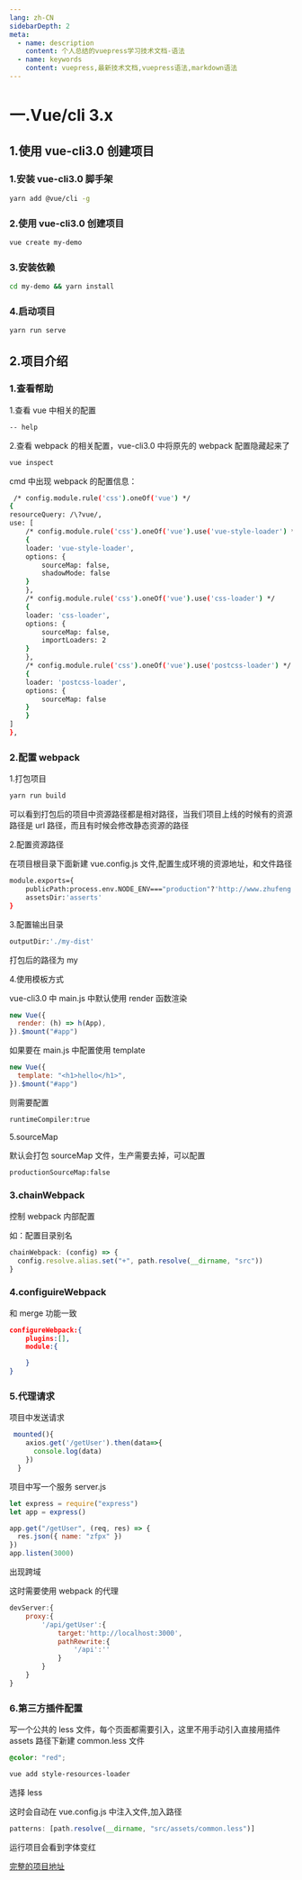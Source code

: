 ```yaml
---
lang: zh-CN
sidebarDepth: 2
meta:
  - name: description
    content: 个人总结的vuepress学习技术文档-语法
  - name: keywords
    content: vuepress,最新技术文档,vuepress语法,markdown语法
---
```


# 一.Vue/cli 3.x

## 1.使用 vue-cli3.0 创建项目

### 1.安装 vue-cli3.0 脚手架

```sh
yarn add @vue/cli -g
```

### 2.使用 vue-cli3.0 创建项目

```sh
vue create my-demo
```

### 3.安装依赖

```sh
cd my-demo && yarn install
```

### 4.启动项目

```sh
yarn run serve
```

## 2.项目介绍

### 1.查看帮助

1.查看 vue 中相关的配置

```sh
-- help
```

2.查看 webpack 的相关配置，vue-cli3.0 中将原先的 webpack 配置隐藏起来了

```sh
vue inspect
```

cmd 中出现 webpack 的配置信息：

```sh
 /* config.module.rule('css').oneOf('vue') */
{
resourceQuery: /\?vue/,
use: [
    /* config.module.rule('css').oneOf('vue').use('vue-style-loader') */
    {
    loader: 'vue-style-loader',
    options: {
        sourceMap: false,
        shadowMode: false
    }
    },
    /* config.module.rule('css').oneOf('vue').use('css-loader') */
    {
    loader: 'css-loader',
    options: {
        sourceMap: false,
        importLoaders: 2
    }
    },
    /* config.module.rule('css').oneOf('vue').use('postcss-loader') */
    {
    loader: 'postcss-loader',
    options: {
        sourceMap: false
    }
    }
]
},
```

### 2.配置 webpack

1.打包项目

```sh
yarn run build
```

可以看到打包后的项目中资源路径都是相对路径，当我们项目上线的时候有的资源路径是 url 路径，而且有时候会修改静态资源的路径

2.配置资源路径

在项目根目录下面新建 vue.config.js 文件,配置生成环境的资源地址，和文件路径

```sh
module.exports={
    publicPath:process.env.NODE_ENV==="production"?'http://www.zhufeng.cn':'/',
    assetsDir:'asserts'
}
```

3.配置输出目录

```sh
outputDir:'./my-dist'
```

打包后的路径为 my

4.使用模板方式

vue-cli3.0 中 main.js 中默认使用 render 函数渲染

```js
new Vue({
  render: (h) => h(App),
}).$mount("#app")
```

如果要在 main.js 中配置使用 template

```js
new Vue({
  template: "<h1>hello</h1>",
}).$mount("#app")
```

则需要配置

```sh
runtimeCompiler:true
```

5.sourceMap

默认会打包 sourceMap 文件，生产需要去掉，可以配置

```sh
productionSourceMap:false
```

### 3.chainWebpack

控制 webpack 内部配置

如：配置目录别名

```js
chainWebpack: (config) => {
  config.resolve.alias.set("+", path.resolve(__dirname, "src"))
}
```

### 4.configuireWebpack

和 merge 功能一致

```json
configureWebpack:{
    plugins:[],
    module:{

    }
}
```

### 5.代理请求

项目中发送请求

```js
 mounted(){
    axios.get('/getUser').then(data=>{
      console.log(data)
    })
  }
```

项目中写一个服务 server.js

```js
let express = require("express")
let app = express()

app.get("/getUser", (req, res) => {
  res.json({ name: "zfpx" })
})
app.listen(3000)
```

出现跨域

这时需要使用 webpack 的代理

```js
devServer:{
    proxy:{
        '/api/getUser':{
            target:'http://localhost:3000',
            pathRewrite:{
                '/api':''
            }
        }
    }
}
```

### 6.第三方插件配置

写一个公共的 less 文件，每个页面都需要引入，这里不用手动引入直接用插件
assets 路径下新建 common.less 文件

```css
@color: "red";
```

```sh
vue add style-resources-loader
```

选择 less

这时会自动在 vue.config.js 中注入文件,加入路径

```js
patterns: [path.resolve(__dirname, "src/assets/common.less")]
```

运行项目会看到字体变红

[完整的项目地址]('https://github.com/zhoubichuan/FrontEndNote/1.base/5.frames/2.Vue/vue-cli3.0>')
